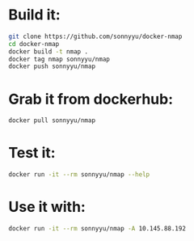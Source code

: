 # Build it:
```bash
git clone https://github.com/sonnyyu/docker-nmap
cd docker-nmap
docker build -t nmap .
docker tag nmap sonnyyu/nmap
docker push sonnyyu/nmap
```
# Grab it from dockerhub:
```bash
docker pull sonnyyu/nmap
```
# Test it:
```bash
docker run -it --rm sonnyyu/nmap --help
```
# Use it with:
```bash
docker run -it --rm sonnyyu/nmap -A 10.145.88.192
```
